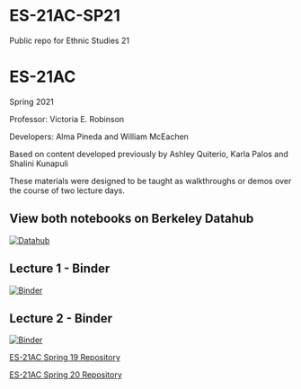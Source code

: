# ES-21AC-SP21
Public repo for Ethnic Studies 21 


# ES-21AC

Spring 2021


Professor: Victoria E. Robinson

Developers: Alma Pineda and William McEachen

Based on content developed previously by Ashley Quiterio, Karla Palos and Shalini Kunapuli


These materials were designed to be taught as walkthroughs or demos over the course of two lecture days.

## View both notebooks on Berkeley Datahub
 [![Datahub](https://img.shields.io/badge/Launch-UCB%20Datahub-blue.svg)](https://datahub.berkeley.edu/hub/user-redirect/git-pull?repo=https%3A%2F%2Fgithub.com%2Fds-modules%2FES-21AC-SP21&urlpath=tree%2FES-21AC-SP21%2F&branch=main)




## Lecture 1 - Binder
[![Binder](https://mybinder.org/badge_logo.svg)](https://mybinder.org/v2/gh/ds-modules/ES-21AC-SP21/main?filepath=Lecture_1.ipynb)

## Lecture 2 - Binder
[![Binder](https://mybinder.org/badge_logo.svg)](https://mybinder.org/v2/gh/ds-modules/ES-21AC-SP21/main?filepath=Lecture_2.ipynb)


[ES-21AC Spring 19 Repository](https://github.com/ds-modules/ES-21AC-SP19)


[ES-21AC Spring 20 Repository](https://github.com/ds-modules/ES-21AC-sp20)


